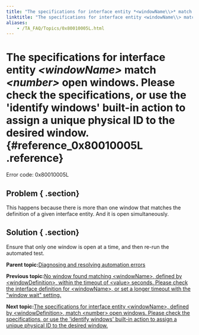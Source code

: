 ```yaml
--- 
title: "The specifications for interface entity *<windowName\\>* match *<number\\>* open windows. Please check the specifications, or use the 'identify windows' built-in action to assign a unique physical ID to the desired window."
linktitle: "The specifications for interface entity <windowName\\> match <number\\> open windows. Please check the specifications, or use the 'identify windows' built-in action to assign a unique physical ID to the desired window."
aliases: 
    - /TA_FAQ/Topics/0x80010005L.html
---
```

# The specifications for interface entity *<windowName\>* match *<number\>* open windows. Please check the specifications, or use the 'identify windows' built-in action to assign a unique physical ID to the desired window. {#reference_0x80010005L .reference}

Error code: 0x80010005L

## Problem { .section}

This happens because there is more than one window that matches the definition of a given interface entity. And it is open simultaneously.

## Solution { .section}

Ensure that only one window is open at a time, and then re-run the automated test.

**Parent topic:**[Diagnosing and resolving automation errors](../../TA_FAQ/Topics/faq.automation_error.html)

**Previous topic:**[No window found matching <windowName\>, defined by <windowDefinition\>, within the timeout of <value\> seconds. Please check the interface definition for <windowName\>, or set a longer timeout with the "window wait" setting.](../../TA_FAQ/Topics/0x80010004L-1.html)

**Next topic:**[The specifications for interface entity <windowName\>, defined by <windowDefinition\>, match <number\> open windows. Please check the specifications, or use the 'identify windows' built-in action to assign a unique physical ID to the desired window.](../../TA_FAQ/Topics/0x80010005L-1.html)


